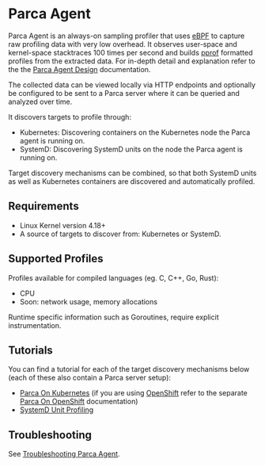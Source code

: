 # Parca Agent

Parca Agent is an always-on sampling profiler that uses [eBPF](https://ebpf.io/) to capture raw profiling data with very low overhead. It observes user-space and kernel-space stacktraces 100 times per second and builds [pprof](https://github.com/google/pprof) formatted profiles from the extracted data. For in-depth detail and explanation refer to the the [Parca Agent Design](/docs/parca-agent-design) documentation.

The collected data can be viewed locally via HTTP endpoints and optionally be configured to be sent to a Parca server where it can be queried and analyzed over time.

It discovers targets to profile through:

* Kubernetes: Discovering containers on the Kubernetes node the Parca agent is running on.
* SystemD: Discovering SystemD units on the node the Parca agent is running on.

Target discovery mechanisms can be combined, so that both SystemD units as well as Kubernetes containers are discovered and automatically profiled.

## Requirements

* Linux Kernel version 4.18+
* A source of targets to discover from: Kubernetes or SystemD.

## Supported Profiles

Profiles available for compiled languages (eg. C, C++, Go, Rust):

* CPU
* Soon: network usage, memory allocations

Runtime specific information such as Goroutines, require explicit instrumentation.

## Tutorials

You can find a tutorial for each of the target discovery mechanisms below (each of these also contain a Parca server setup):

* [Parca On Kubernetes](/docs/kubernetes) (if you are using [OpenShift](https://www.redhat.com/en/technologies/cloud-computing/openshift) refer to the separate [Parca On OpenShift](/docs/openshift) documentation)
* [SystemD Unit Profiling](/docs/systemd)

## Troubleshooting

See [Troubleshooting Parca Agent](/docs/troubleshooting-parca-agent).
